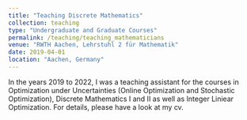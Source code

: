 ```yaml
---
title: "Teaching Discrete Mathematics"
collection: teaching
type: "Undergraduate and Graduate Courses"
permalink: /teaching/teaching_mathematicians
venue: "RWTH Aachen, Lehrstuhl 2 für Mathematik"
date: 2019-04-01
location: "Aachen, Germany"
---
```


In the years 2019 to 2022, I was a teaching assistant for the courses in Optimization under Uncertainties (Online Optimization and Stochastic Optimization), Discrete Mathematics I and II as well as Integer Liniear Optimization. For details, please have a look at my cv.

